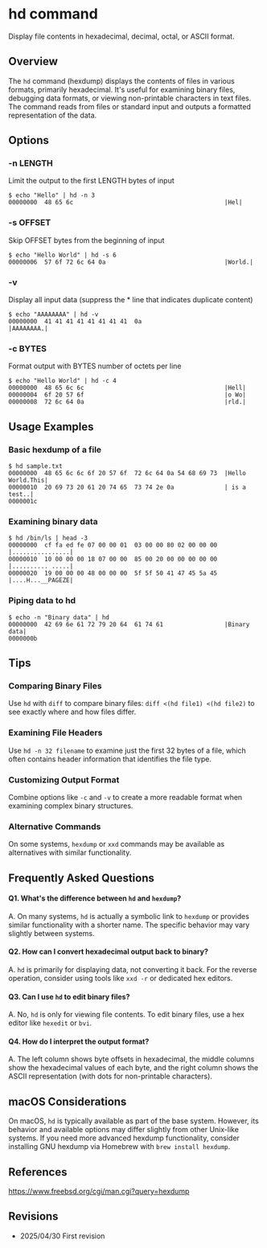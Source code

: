 # hd command

Display file contents in hexadecimal, decimal, octal, or ASCII format.

## Overview

The `hd` command (hexdump) displays the contents of files in various formats, primarily hexadecimal. It's useful for examining binary files, debugging data formats, or viewing non-printable characters in text files. The command reads from files or standard input and outputs a formatted representation of the data.

## Options

### **-n LENGTH**

Limit the output to the first LENGTH bytes of input

```console
$ echo "Hello" | hd -n 3
00000000  48 65 6c                                          |Hel|
```

### **-s OFFSET**

Skip OFFSET bytes from the beginning of input

```console
$ echo "Hello World" | hd -s 6
00000006  57 6f 72 6c 64 0a                                 |World.|
```

### **-v**

Display all input data (suppress the * line that indicates duplicate content)

```console
$ echo "AAAAAAAA" | hd -v
00000000  41 41 41 41 41 41 41 41  0a                       |AAAAAAAA.|
```

### **-c BYTES**

Format output with BYTES number of octets per line

```console
$ echo "Hello World" | hd -c 4
00000000  48 65 6c 6c                                       |Hell|
00000004  6f 20 57 6f                                       |o Wo|
00000008  72 6c 64 0a                                       |rld.|
```

## Usage Examples

### Basic hexdump of a file

```console
$ hd sample.txt
00000000  48 65 6c 6c 6f 20 57 6f  72 6c 64 0a 54 68 69 73  |Hello World.This|
00000010  20 69 73 20 61 20 74 65  73 74 2e 0a              | is a test..|
0000001c
```

### Examining binary data

```console
$ hd /bin/ls | head -3
00000000  cf fa ed fe 07 00 00 01  03 00 00 80 02 00 00 00  |................|
00000010  10 00 00 00 18 07 00 00  85 00 20 00 00 00 00 00  |.......... .....|
00000020  19 00 00 00 48 00 00 00  5f 5f 50 41 47 45 5a 45  |....H...__PAGEZE|
```

### Piping data to hd

```console
$ echo -n "Binary data" | hd
00000000  42 69 6e 61 72 79 20 64  61 74 61                 |Binary data|
0000000b
```

## Tips

### Comparing Binary Files

Use `hd` with `diff` to compare binary files: `diff <(hd file1) <(hd file2)` to see exactly where and how files differ.

### Examining File Headers

Use `hd -n 32 filename` to examine just the first 32 bytes of a file, which often contains header information that identifies the file type.

### Customizing Output Format

Combine options like `-c` and `-v` to create a more readable format when examining complex binary structures.

### Alternative Commands

On some systems, `hexdump` or `xxd` commands may be available as alternatives with similar functionality.

## Frequently Asked Questions

#### Q1. What's the difference between `hd` and `hexdump`?
A. On many systems, `hd` is actually a symbolic link to `hexdump` or provides similar functionality with a shorter name. The specific behavior may vary slightly between systems.

#### Q2. How can I convert hexadecimal output back to binary?
A. `hd` is primarily for displaying data, not converting it back. For the reverse operation, consider using tools like `xxd -r` or dedicated hex editors.

#### Q3. Can I use `hd` to edit binary files?
A. No, `hd` is only for viewing file contents. To edit binary files, use a hex editor like `hexedit` or `bvi`.

#### Q4. How do I interpret the output format?
A. The left column shows byte offsets in hexadecimal, the middle columns show the hexadecimal values of each byte, and the right column shows the ASCII representation (with dots for non-printable characters).

## macOS Considerations

On macOS, `hd` is typically available as part of the base system. However, its behavior and available options may differ slightly from other Unix-like systems. If you need more advanced hexdump functionality, consider installing GNU hexdump via Homebrew with `brew install hexdump`.

## References

https://www.freebsd.org/cgi/man.cgi?query=hexdump

## Revisions

- 2025/04/30 First revision